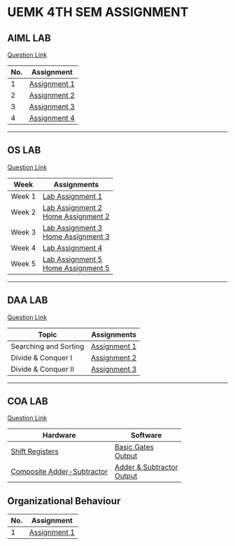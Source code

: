 # UEMK 4TH SEM ASSIGNMENT

## AIML LAB

[Question Link](https://drive.google.com/file/d/1BSitK3FHdX_Sl4C9c0-iRBm7Ru5t7xcZ/view?usp=share_link)

| No. | Assignment                                                                                                  |
| --- | ----------------------------------------------------------------------------------------------------------- |
| 1  | [Assignment 1](./AIML/assignment1/family.pl)                                                                |
| 2  | [Assignment 2](./AIML/assignment2)                                                                          |
| 3  | [Assignment 3](./AIML/assignment3)                                                                          |
| 4  | [Assignment 4](./AIML/assignment4)                                                                          |

---

## OS LAB

[Question Link](https://drive.google.com/file/d/17MxgDsLVDPoPEoon55J599KKZPXzxvXB/view?usp=share_link)

| Week   | Assignments                                                              |
| ------ | ------------------------------------------------------------------------ |
| Week 1 | [Lab Assignment 1](./OS/lab1.md)                                         |
| Week 2 | [Lab Assignment 2](./OS/lab2.md) <br> [Home Assignment 2](./OS/home2.md) |
| Week 3 | [Lab Assignment 3](./OS/lab3.md) <br> [Home Assignment 3](./OS/home3.md) |
| Week 4 | [Lab Assignment 4](./OS/lab4.md)                                         |
| Week 5 | [Lab Assignment 5](./OS/lab5.md) <br> [Home Assignment 5](./OS/home5.md) |

---

## DAA LAB

[Question Link](https://drive.google.com/file/d/1MhDk2XirLLvsDXJI_pgzFEayC_k6YcIm/view?usp=share_link)

| Topic                 | Assignments                               |
| --------------------- | ----------------------------------------- |
| Searching and Sorting | [Assignment 1](./DAA/assignment1/ass1.md) |
| Divide & Conquer I    | [Assignment 2](./DAA/assignment2/ass2.md) |
| Divide & Conquer II   | [Assignment 3](./DAA/assignment3/) |

---

## COA LAB

[Question Link](https://drive.google.com/file/d/1-7jP0Z2jgy9MR66dVtWu6NcOBSIdX3wi/view?usp=share_link)

| Hardware                                                                                                            | Software                                      |
| ------------------------------------------------------------------------------------------------------------------- | --------------------------------------------- |
| [Shift Registers](https://drive.google.com/file/d/1R6YaA5P3Vb5LrckTFdU1n0yfpNnh8VIs/view?usp=share_link)              | [Basic Gates](./COA/basic_gates/)<br> [Output](https://drive.google.com/file/d/1_ajgeoDJ0zg69wK7a348MUoEkiFX-kgq/view?usp=share_link)             |
| [Composite Adder-Subtractor](https://drive.google.com/file/d/1SBKbrfpjqVnBf5BaD6Car8TdWJNDkXML/view?usp=share_link) | [Adder & Subtractor](./COA/adder_subtractor/)<br> [Output](https://drive.google.com/file/d/1D7y7N61KidC1F1OMRCXQzri3EMNuCLhG/view?usp=share_link) |


## Organizational Behaviour

| No. | Assignment                                |
| --- | ----------------------------------------- |
|  1  | [Assignment 1](./OrgBehav/assignment1.md) |
